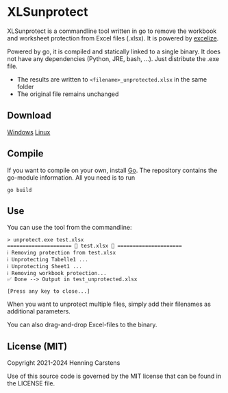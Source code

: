 # XLSunprotect
XLSunprotect is a commandline tool written in go to remove the workbook and worksheet protection from Excel files (.xlsx). It is powered by [excelize](https://github.com/360EntSecGroup-Skylar/excelize).

Powered by go, it is compiled and statically linked to a single binary. It does not have any dependencies (Python, JRE, bash, ...). Just distribute the .exe file.

- The results are written to `<filename>_unprotected.xlsx` in the same folder
- The original file remains unchanged

## Download
[Windows](https://github.com/bergfruehling/XLSunprotect/releases/download/v1.0/xlsunprotect.exe)
[Linux](https://github.com/bergfruehling/XLSunprotect/releases/download/v1.0/xlsunprotect)

## Compile
If you want to compile on your own, install [Go](https://golang.org/).
The repository contains the go-module information. All you need is to run
```
go build
```

## Use
You can use the tool from the commandline:
```
> unprotect.exe test.xlsx
===================== 💾 test.xlsx 💾 =====================
ℹ️ Removing protection from test.xlsx
ℹ️ Unprotecting Tabelle1 ...
ℹ️ Unprotecting Sheet1 ...
ℹ️ Removing workbook protection...
✅ Done --> Output in test_unprotected.xlsx

[Press any key to close...]
```
When you want to unprotect multiple files, simply add their filenames as additional parameters.

You can also drag-and-drop Excel-files to the binary.

## License (MIT)
Copyright 2021-2024 Henning Carstens

Use of this source code is governed by the MIT license that can be found in the LICENSE file.
